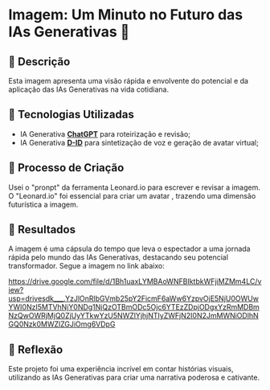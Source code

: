 # Imagem: Um Minuto no Futuro das IAs Generativas 🎥

## 📒 Descrição
Esta imagem apresenta uma visão rápida e envolvente do potencial e da aplicação das IAs Generativas na vida cotidiana.

## 🤖 Tecnologias Utilizadas
- IA Generativa **[ChatGPT](https://chat.openai.com)** para roteirização e revisão;
- IA Generativa **[D-ID](https://www.d-id.com)** para sintetização de voz e geração de avatar virtual;


## 🧐 Processo de Criação
Usei o "pronpt" da ferramenta Leonard.io para escrever e revisar a imagem. O "Leonard.io" foi essencial para criar um avatar , trazendo uma dimensão futurística a imagem. 

## 🚀 Resultados
A imagem é uma cápsula do tempo que leva o espectador a uma jornada rápida pelo mundo das IAs Generativas, destacando seu potencial transformador.
Segue a imagem no link abaixo:

https://drive.google.com/file/d/1Bh1uaxLYMBAoWNFBIktbkWFjiMZMm4LC/view?usp=drivesdk___.YzJlOnRlbGVmb25pY2FicmF6aWw6YzpvOjE5NjU0OWUwYWI0NzI5MTVhNjY0NDg1NjQzOTBmODc5Ojc6YTEzZDpjODgxYzRmMDBmNzQwOWRjMjQ0ZjUyYTkwYzU5NWZlYjhjNTIyZWFjN2I0N2JmMWNiODlhNGQ0Nzk0MWZlZGJiOmg6VDpG

## 💭 Reflexão
Este projeto foi uma experiência incrível em contar histórias visuais, utilizando as IAs Generativas para criar uma narrativa poderosa e cativante.
